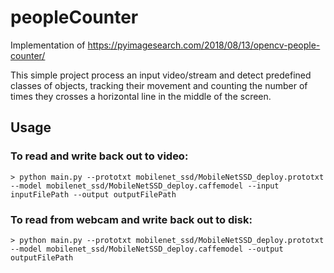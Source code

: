 # peopleCounter

Implementation of https://pyimagesearch.com/2018/08/13/opencv-people-counter/

This simple project process an input video/stream and detect predefined classes of objects, tracking their movement and counting the number of times they crosses a horizontal line in the middle of the screen.

## Usage

### To read and write back out to video:
```console
> python main.py --prototxt mobilenet_ssd/MobileNetSSD_deploy.prototxt --model mobilenet_ssd/MobileNetSSD_deploy.caffemodel --input inputFilePath --output outputFilePath
```

### To read from webcam and write back out to disk:
```console
> python main.py --prototxt mobilenet_ssd/MobileNetSSD_deploy.prototxt --model mobilenet_ssd/MobileNetSSD_deploy.caffemodel --output outputFilePath
```
